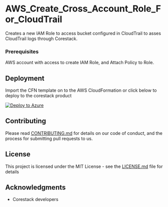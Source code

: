 
# AWS_Create_Cross_Account_Role_For_CloudTrail

Creates a new IAM Role to access bucket configured in CloudTrail to asses CloudTrail logs through Corestack.

### Prerequisites

AWS account with access to create IAM Role, and Attach Policy to Role.

## Deployment

Import the CFN template on to the AWS CloudFormation or click below to deploy to the corestack product 

[![Deploy to Azure](https://docs.corestack.io/wp-content/uploads/2019/09/deploy-to-corestack.svg)](http://qa.corestack.io/heatstack/templates?repositories=github&external_redirect=true&name=AWS_Create_Cross_Account_Role_For_CloudTrail&url=https://raw.githubusercontent.com/corestacklabs/Templates/qa/cfn/AWS_Create_Cross_Account_Role_For_CloudTrail/AWS_Create_Cross_Account_Role_For_CloudTrail_content.json&engine=cfn&type[0]=Cloud&classification[0]=Provisioning&services[0]=AWS&scope=tenant#/mytemplates)

## Contributing

Please read [CONTRIBUTING.md](https://gist.github.com/karthick-kk/30e4fd3f279492b4f040d5cd569d21d0) for details on our code of conduct, and the process for submitting pull requests to us.

## License

This project is licensed under the MIT License - see the [LICENSE.md](LICENSE.md) file for details

## Acknowledgments

* Corestack developers


